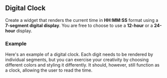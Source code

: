 ## Digital Clock

Create a widget that renders the current time in **HH:MM:SS** format using a **7-segment digital display**. You are free to choose to use a **12-hour** or a **24-hour** display.

### Example

Here's an example of a digital clock. Each digit needs to be rendered by individual segments, but you can exercise your creativity by choosing different colors and styling it differently. It should, however, still function as a clock, allowing the user to read the time.
